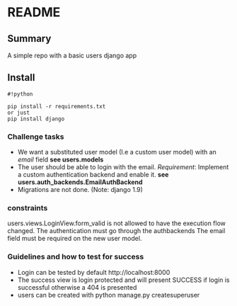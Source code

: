 # README #


## Summary ##
A simple repo with a basic users django app

## Install ##

```
#!python

pip install -r requirements.txt
or just
pip install django

```

### Challenge tasks ###

* We want a substituted user model (I.e a custom user model) with an *email* field **see users.models**
* The user should be able to login with the email. *Requirement*: Implement a custom authentication backend and enable it. **see users.auth_backends.EmailAuthBackend**
* Migrations are not done. (Note: django 1.9)

### constraints ###
users.views.LoginView.form_valid is not allowed to have the execution flow changed. The authentication must go through the authbackends
The email field must be required on the new user model.

### Guidelines and how to test for success ###

* Login can be tested by default http://localhost:8000
* The success view is login protected and will present SUCCESS if login is successful otherwise a 404 is presented
* users can be created with python manage.py createsuperuser